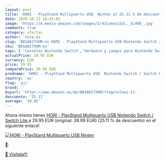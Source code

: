 ```yaml
---
layout: post
title: 'HORI - PlayStand Multipuerto USB  Ninten al 25.11 % de descuento'
date: 2020-10-12 18:43:01
image: 'https://m.media-amazon.com/images/I/41ComucLGzL._SL400_.jpg'
comments: true
category: ofertas
author: 'tole.es'
slug: 'B01A827XHM-es HORI - PlayStand Multipuerto USB Nintendo Switch / Switch...'
sku: 'B01A827XHM-es'
tags: [ 'Consolas Nintendo Switch','Hardware y juegos para Nintendo Switch','Hogar y cocina','Muebles de TV y multimedia','Muebles de hogar','Sillas Gaming','Videojuegos','nintendo', ]
actualPrice: 29.95 EUR
currency: EUR
price: 29.95
comparePrice: 39.99 EUR
prodname: 'HORI - PlayStand Multipuerto USB  Nintendo Switch / Switch Lite '
country: 'es'
flag: '🇪🇸'
brand: ''
buyurl: 'https://www.amazon.es/dp/B01A827XHM/?tag=tolees-21'
descuento: '25.11'
average: '29.95'
---
```


Ahora mismo tienes [HORI - PlayStand Multipuerto USB  Nintendo Switch / Switch Lite ](https://www.amazon.es/dp/B01A827XHM/?tag=tolees-21) a 29.95 EUR (original: 39.99 EUR) (25.11 %  de descuento) en el siguiente enlace!

[![HORI - PlayStand Multipuerto USB  Ninten](https://m.media-amazon.com/images/I/41ComucLGzL._SL400_.jpg)](https://www.amazon.es/dp/B01A827XHM/?tag=tolees-21)

🔎:


[🛒 Visítala!!!](https://www.amazon.es/dp/B01A827XHM/?tag=tolees-21)
